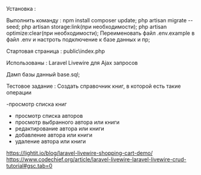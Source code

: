 Установка :

Выполнить команду : 
npm install
composer update;
php artisan migrate --seed;
php artisan storage:link(при необходимости);
php artisan optimize:clear(при необходимости);
Переименовать файл .env.example в файл .env и настроть подключение к базе данных и пр;

Стартовая страница :
public\index.php

Использованы :
Laravel
Livewire для Ajax запросов

Дамп базы данный base.sql;

Тестовое задание :
Создать справочник книг, в которой есть такие операции

-просмотр списка книг
- просмотр списка авторов
- просмотр выбранного автора или книги 
- редактирование автора или книги
- добавление автора или книги
- удаление автора или книги

https://lightit.io/blog/laravel-livewire-shopping-cart-demo/
https://www.codechief.org/article/laravel-livewire-laravel-livewire-crud-tutorial#gsc.tab=0

